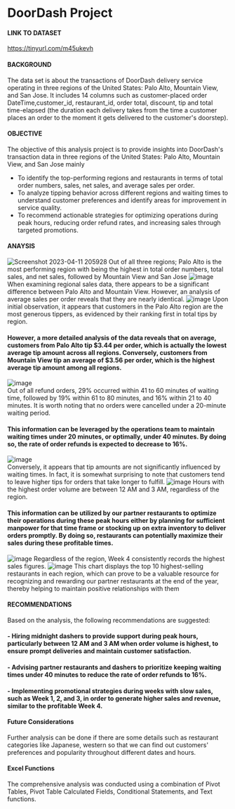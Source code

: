 # DoorDash Project

#### LINK TO DATASET
https://tinyurl.com/m45ukevh

#### BACKGROUND
The data set is about the transactions of DoorDash delivery service operating in three regions of the United States: Palo Alto, Mountain View, and San Jose. It includes 14 columns such as customer-placed order DateTime,customer_id, restaurant_id, order total, discount, tip and total time-elapsed (the duration each delivery takes from the time a customer places an order to the moment it gets delivered to the customer's doorstep).

#### OBJECTIVE
The objective of this analysis project is to provide insights into DoorDash's transaction data in three regions of the United States: Palo Alto, Mountain View, and San Jose mainly 
- To identify the top-performing regions and restaurants in terms of total order numbers, sales, net sales, and average sales per order.
- To analyze tipping behavior across different regions and waiting times to understand customer preferences and identify areas for improvement in service quality.
- To recommend actionable strategies for optimizing operations during peak hours, reducing order refund rates, and increasing sales through targeted promotions.

#### ANAYSIS
![Screenshot 2023-04-11 205928](https://user-images.githubusercontent.com/106499453/231347411-057516b6-6937-421e-bc9b-cc3a3db91095.png)
Out of all three regions; Palo Alto is the most performing region with being the highest in total order numbers, total sales, and net sales, followed by Mountain View and San Jose
![image](https://user-images.githubusercontent.com/106499453/231347517-4b03eeea-8be5-4168-8ea6-488052477957.png)
When examining regional sales data, there appears to be a significant difference between Palo Alto and Mountain View. However, an analysis of average sales per order reveals that they are nearly identical.
![image](https://user-images.githubusercontent.com/106499453/231351079-a8d4e053-a2a7-4725-9dc5-b4751772f82a.png)
Upon initial observation, it appears that customers in the Palo Alto region are the most generous tippers, as evidenced by their ranking first in total tips by region.
#### However, a more detailed analysis of the data reveals that on average, customers from Palo Alto tip $3.44 per order, which is actually the lowest average tip amount across all regions. Conversely, customers from Mountain View tip an average of $3.56 per order, which is the highest average tip amount among all regions.
![image](https://user-images.githubusercontent.com/106499453/231351479-06dededf-124c-4e93-ad21-2f1db8d45506.png)                                                  
Out of all refund orders, 29% occurred within 41 to 60 minutes of waiting time, followed by 19% within 61 to 80 minutes, and 16% within 21 to 40 minutes. It is worth noting that no orders were cancelled under a 20-minute waiting period.
#### This information can be leveraged by the operations team to maintain waiting times under 20 minutes, or optimally, under 40 minutes. By doing so, the rate of order refunds is expected to decrease to 16%.
![image](https://user-images.githubusercontent.com/106499453/231353600-e7d54bc0-b780-45ae-87af-90ae349b2c44.png)                                                     
Conversely, it appears that tip amounts are not significantly influenced by waiting times. In fact, it is somewhat surprising to note that customers tend to leave higher tips for orders that take longer to fulfill.
![image](https://user-images.githubusercontent.com/106499453/231355713-64d6370e-9935-464e-96a8-f5f80c86626f.png)
Hours with the highest order volume are between 12 AM and 3 AM, regardless of the region. 
#### This information can be utilized by our partner restaurants to optimize their operations during these peak hours either by planning for sufficient manpower for that time frame or stocking up on extra inventory to deliver orders promptly. By doing so, restaurants can potentially maximize their sales during these profitable times.
![image](https://user-images.githubusercontent.com/106499453/231359924-6cd088be-b1ca-44ba-ad64-0605361790ae.png)
Regardless of the region, Week 4 consistently records the highest sales figures.
![image](https://user-images.githubusercontent.com/106499453/231365626-11eac692-c630-48e7-930b-21f4d6d473e6.png)
This chart displays the top 10 highest-selling restaurants in each region, which can prove to be a valuable resource for recognizing and rewarding our partner restaurants at the end of the year, thereby helping to maintain positive relationships with them

#### RECOMMENDATIONS
Based on the analysis, the following recommendations are suggested:
#### - Hiring midnight dashers to provide support during peak hours, particularly between 12 AM and 3 AM when order volume is highest, to ensure prompt deliveries and maintain customer satisfaction.
#### - Advising partner restaurants and dashers to prioritize keeping waiting times under 40 minutes to reduce the rate of order refunds to 16%.
#### - Implementing promotional strategies during weeks with slow sales, such as Week 1, 2, and 3, in order to generate higher sales and revenue, similar to the profitable Week 4.

#### Future Considerations
Further analysis can be done if there are some details such as restaurant categories like Japanese, western so that we can find out customers' preferences and popularity throughout different dates and hours.

#### Excel Functions
The comprehensive analysis was conducted using a combination of Pivot Tables, Pivot Table Calculated Fields, Conditional Statements, and Text functions.

